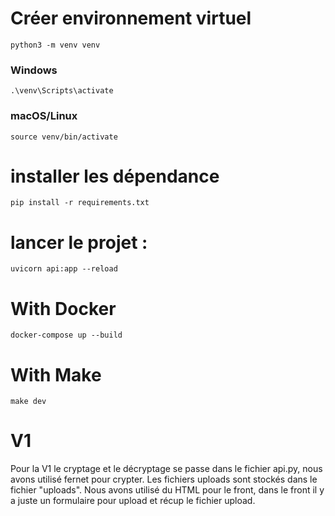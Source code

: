 # Créer environnement virtuel

```
python3 -m venv venv
```

### Windows

```
.\venv\Scripts\activate
```

### macOS/Linux

```
source venv/bin/activate
```

# installer les dépendance

```
pip install -r requirements.txt
```

# lancer le projet :

```
uvicorn api:app --reload
```

# With Docker

```
docker-compose up --build
```

# With Make

```
make dev
```

# V1 
Pour la V1 le cryptage et le décryptage se passe dans le fichier api.py, nous avons utilisé fernet pour crypter. Les fichiers uploads sont stockés dans le fichier "uploads". Nous avons utilisé du HTML pour le front, dans le front il y a juste un formulaire pour upload et récup le fichier upload.

